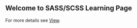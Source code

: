 ## Welcome to SASS/SCSS Learning Page

For more details see [View](https://hsarfaraz.github.io/SASS-SCSS-Learning/).
